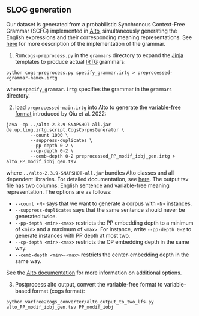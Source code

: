 ## SLOG generation
Our dataset is generated from a probabilistic Synchronous Context-Free Grammar (SCFG) implemented in [Alto](https://github.com/coli-saar/alto), simultaneously generating the English expressions and their corresponding meaning representations. See [here](https://github.com/bingzhilee/SLOG/wiki/Reimplementation-of-the-COGS-grammar-for-Alto) for more description of the implementation of the grammar. 
1. Run`cogs-preprocess.py` in the `grammars` directory to expand the [Jinja](https://palletsprojects.com/p/jinja/) templates to produce actual [IRTG](https://github.com/coli-saar/alto/wiki/GettingStarted) grammars:

```
python cogs-preprocess.py specify_grammar.irtg > preprocessed-<grammar-name>.irtg
```
where `specify_grammar.irtg` specifies the grammar in the `grammars` directory.

2. load `preprocessed-main.irtg` into Alto to generate the [variable-free format](https://github.com/google-research/language/tree/master/language/compgen/csl) introduced by Qiu et al. 2022: 
```
java -cp ../alto-2.3.9-SNAPSHOT-all.jar de.up.ling.irtg.script.CogsCorpusGenerator \
         --count 1000 \
         --suppress-duplicates \
         --pp-depth 0-2 \
         --cp-depth 0-2 \
         --cemb-depth 0-2 preprocessed_PP_modif_iobj_gen.irtg > alto_PP_modif_iobj_gen.tsv

```
where `../alto-2.3.9-SNAPSHOT-all.jar` bundles Alto classes and all dependent libraries. For detailed documentation, see [here](https://github.com/bingzhilee/SLOG/wiki/Alto-source-code). The output tsv file has two columns: English sentence and variable-free meaning representation. The options are as follows:
- `--count <N>` says that we want to generate a corpus with `<N>` instances.
- `--suppress-duplicates` says that the same sentence should never be generated twice. 
- `--pp-depth <min>-<max>` restricts the PP embedding depth to a minimum of `<min>` and a maximum of `<max>`. For instance, write `--pp-depth 0-2` to generate instances with PP depth at most two.
- `--cp-depth <min>-<max>` restricts the CP embedding depth in the same way. 
- `--cemb-depth <min>-<max>` restricts the center-embedding depth in the same way.

See the [Alto documentation](https://github.com/coli-saar/alto/wiki/Generating-a-COGS-corpus) for more information on additional options. 

3. Postprocess alto output, convert the variable-free format to variable-based format (cogs format):
```
python varfree2cogs_converter/alto_output_to_two_lfs.py alto_PP_modif_iobj_gen.tsv PP_modif_iobj
```

